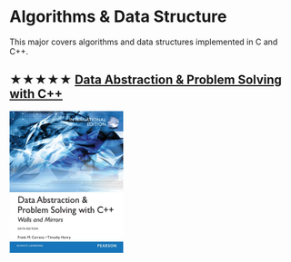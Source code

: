 # Algorithms & Data Structure

This major covers algorithms and data structures implemented in C and C++.

## ★★★★★ [Data Abstraction & Problem Solving with C++](books/9780273768418.md)
[<img alt="9780273768418" src="covers/9780273768418.jpg" width="200"/>](books/9780273768418.md)

